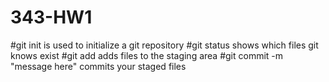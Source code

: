 # 343-HW1
#git init is used to initialize a git repository
#git status shows which files git knows exist
#git add adds files to the staging area
#git commit -m "message here" commits your staged files
